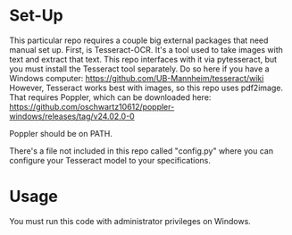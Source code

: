 # Set-Up
This particular repo requires a couple big external packages that need manual set up. First, is Tesseract-OCR. It's a tool used to take images with text and extract that text. This repo interfaces with it via pytesseract, but you must install the Tesseract tool separately. 
Do so here if you have a Windows computer: https://github.com/UB-Mannheim/tesseract/wiki
However, Tesseract works best with images, so this repo uses pdf2image. That requires Poppler, which can be downloaded here: https://github.com/oschwartz10612/poppler-windows/releases/tag/v24.02.0-0

Poppler should be on PATH. 

There's a file not included in this repo called "config.py" where you can configure your Tesseract model to your specifications. 

# Usage
You must run this code with administrator privileges on Windows. 

